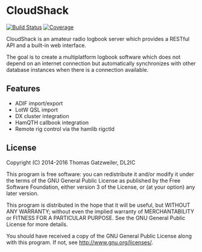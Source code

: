 # CloudShack

  [![Build Status](https://img.shields.io/travis/7h0ma5/CloudShack.svg?style=flat)](https://travis-ci.org/7h0ma5/CloudShack)
  [![Coverage](https://img.shields.io/coveralls/7h0ma5/CloudShack.svg?style=flat)](https://coveralls.io/r/7h0ma5/CloudShack)

CloudShack is an amateur radio logbook server which provides a RESTful API and a
built-in web interface.

The goal is to create a multiplatform logbook software which does not depend on
an internet connection but automatically synchronizes with other database
instances when there is a connection available.

## Features

- ADIF import/export
- LotW QSL import
- DX cluster integration
- HamQTH callbook integration
- Remote rig control via the hamlib rigctld

## License
Copyright (C) 2014-2016 Thomas Gatzweiler, DL2IC

This program is free software: you can redistribute it and/or modify
it under the terms of the GNU General Public License as published by
the Free Software Foundation, either version 3 of the License, or
(at your option) any later version.

This program is distributed in the hope that it will be useful,
but WITHOUT ANY WARRANTY; without even the implied warranty of
MERCHANTABILITY or FITNESS FOR A PARTICULAR PURPOSE.  See the
GNU General Public License for more details.

You should have received a copy of the GNU General Public License
along with this program.  If not, see <http://www.gnu.org/licenses/>.
